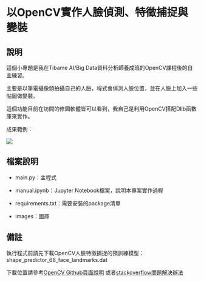 # 以OpenCV實作人臉偵測、特徵捕捉與變裝

## 說明

這個小專題是我在Tibame AI/Big Data資料分析師養成班的OpenCV課程後的自主練習。

主要是以筆電攝像頭拍攝自己的人臉，程式會偵測人臉位置，並在人臉上加入一些貼圖做變裝。

這個功能目前在坊間的修圖軟體皆可以看到，我自己是利用OpenCV搭配Dlib函數庫來實作。

成果範例：

![](./images/demo.gif)


## 檔案說明

* main.py：主程式

* manual.ipynb：Jupyter Notebook檔案，說明本專案實作過程

* requirements.txt：需要安裝的package清單

* images：圖庫

## 備註

執行程式前請先下載OpenCV人臉特徵捕捉的預訓練模型：shape_predictor_68_face_landmarks.dat

下載位置請參考[OpenCV Github頁面說明](https://github.com/davisking/dlib/blob/master/python_examples/face_landmark_detection.py)
或者[stackoverflow問題解決辦法](https://stackoverflow.com/questions/64643440/how-do-i-fix-runtimeerror-unable-to-open-shape-predictor-68-face-landmarks-dat)